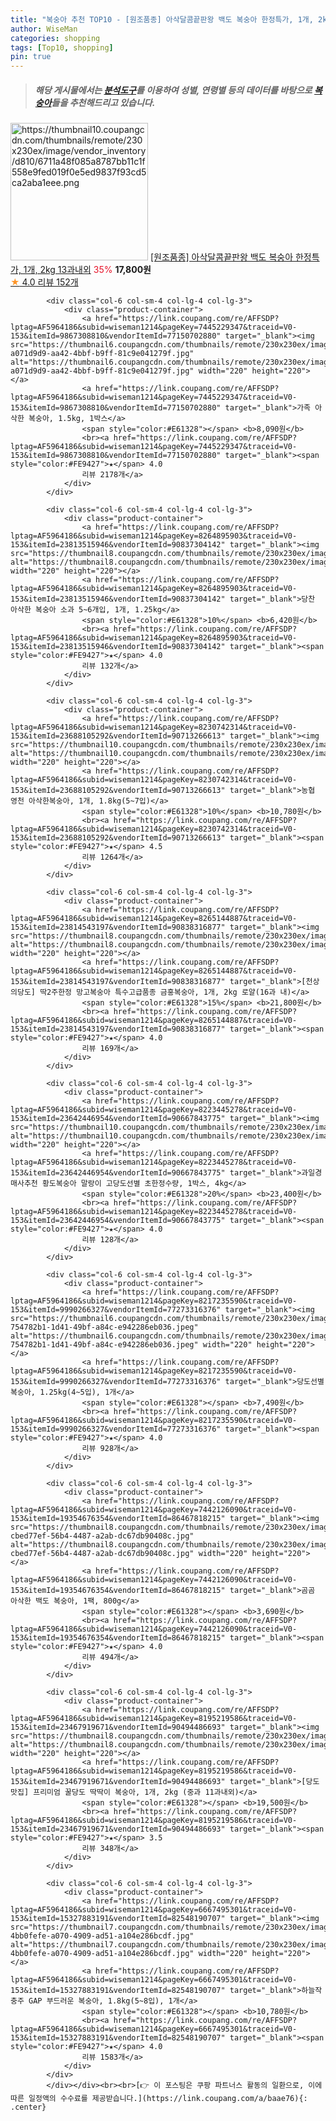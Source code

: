 ```yaml
---
title: "복숭아 추천 TOP10 - [원조품종] 아삭달콤끝판왕 백도 복숭아 한정특가, 1개, 2kg 13과내외"
author: WiseMan
categories: shopping
tags: [Top10, shopping]
pin: true
---
```


> ##### 해당 게시물에서는 [**분석도구**](https://itemscout.io/)를 이용하여 **성별**, **연령별** 등의 데이터를 바탕으로 [**복숭아**](https://link.coupang.com/a/baae76)들을 추천해드리고 있습니다.
<div class="container"><div class="row">
            <div class="col-6 col-sm-4 col-lg-4 col-lg-3">
                <div class="product-container">
                    <a href="https://link.coupang.com/re/AFFSDP?lptag=AF5964186&subid=wiseman1214&pageKey=8277899594&traceid=V0-153&itemId=23862944738&vendorItemId=90886119204" target="_blank"><img src="https://thumbnail10.coupangcdn.com/thumbnails/remote/230x230ex/image/vendor_inventory/d810/6711a48f085a8787bb11c1f558e9fed019f0e5ed9837f93cd5ca2aba1eee.png" alt="https://thumbnail10.coupangcdn.com/thumbnails/remote/230x230ex/image/vendor_inventory/d810/6711a48f085a8787bb11c1f558e9fed019f0e5ed9837f93cd5ca2aba1eee.png" width="220" height="220"></a>
                    <a href="https://link.coupang.com/re/AFFSDP?lptag=AF5964186&subid=wiseman1214&pageKey=8277899594&traceid=V0-153&itemId=23862944738&vendorItemId=90886119204" target="_blank">[원조품종] 아삭달콤끝판왕 백도 복숭아 한정특가, 1개, 2kg 13과내외</a>
                    <span style="color:#E61328">35%</span> <b>17,800원</b>
                    <br><a href="https://link.coupang.com/re/AFFSDP?lptag=AF5964186&subid=wiseman1214&pageKey=8277899594&traceid=V0-153&itemId=23862944738&vendorItemId=90886119204" target="_blank"><span style="color:#FE9427">★</span> 4.0
                    리뷰 152개</a>
                </div>
            </div>
            
            <div class="col-6 col-sm-4 col-lg-4 col-lg-3">
                <div class="product-container">
                    <a href="https://link.coupang.com/re/AFFSDP?lptag=AF5964186&subid=wiseman1214&pageKey=7445229347&traceid=V0-153&itemId=9867308810&vendorItemId=77150702880" target="_blank"><img src="https://thumbnail6.coupangcdn.com/thumbnails/remote/230x230ex/image/retail/images/3478731381738878-a071d9d9-aa42-4bbf-b9ff-81c9e041279f.jpg" alt="https://thumbnail6.coupangcdn.com/thumbnails/remote/230x230ex/image/retail/images/3478731381738878-a071d9d9-aa42-4bbf-b9ff-81c9e041279f.jpg" width="220" height="220"></a>
                    <a href="https://link.coupang.com/re/AFFSDP?lptag=AF5964186&subid=wiseman1214&pageKey=7445229347&traceid=V0-153&itemId=9867308810&vendorItemId=77150702880" target="_blank">가족 아삭한 복숭아, 1.5kg, 1박스</a>
                    <span style="color:#E61328"></span> <b>8,090원</b>
                    <br><a href="https://link.coupang.com/re/AFFSDP?lptag=AF5964186&subid=wiseman1214&pageKey=7445229347&traceid=V0-153&itemId=9867308810&vendorItemId=77150702880" target="_blank"><span style="color:#FE9427">★</span> 4.0
                    리뷰 2178개</a>
                </div>
            </div>
            
            <div class="col-6 col-sm-4 col-lg-4 col-lg-3">
                <div class="product-container">
                    <a href="https://link.coupang.com/re/AFFSDP?lptag=AF5964186&subid=wiseman1214&pageKey=8264895903&traceid=V0-153&itemId=23813515946&vendorItemId=90837304142" target="_blank"><img src="https://thumbnail8.coupangcdn.com/thumbnails/remote/230x230ex/image/rs_quotation_api/vxxkme8m/086fa99ec30e42308432eb06a1d7b29d.jpg" alt="https://thumbnail8.coupangcdn.com/thumbnails/remote/230x230ex/image/rs_quotation_api/vxxkme8m/086fa99ec30e42308432eb06a1d7b29d.jpg" width="220" height="220"></a>
                    <a href="https://link.coupang.com/re/AFFSDP?lptag=AF5964186&subid=wiseman1214&pageKey=8264895903&traceid=V0-153&itemId=23813515946&vendorItemId=90837304142" target="_blank">당찬 아삭한 복숭아 소과 5~6개입, 1개, 1.25kg</a>
                    <span style="color:#E61328">10%</span> <b>6,420원</b>
                    <br><a href="https://link.coupang.com/re/AFFSDP?lptag=AF5964186&subid=wiseman1214&pageKey=8264895903&traceid=V0-153&itemId=23813515946&vendorItemId=90837304142" target="_blank"><span style="color:#FE9427">★</span> 4.0
                    리뷰 132개</a>
                </div>
            </div>
            
            <div class="col-6 col-sm-4 col-lg-4 col-lg-3">
                <div class="product-container">
                    <a href="https://link.coupang.com/re/AFFSDP?lptag=AF5964186&subid=wiseman1214&pageKey=8230742314&traceid=V0-153&itemId=23688105292&vendorItemId=90713266613" target="_blank"><img src="https://thumbnail10.coupangcdn.com/thumbnails/remote/230x230ex/image/rs_quotation_api/1ubu2v2i/cb918193a68549a1afe8eae71db6ec87.jpg" alt="https://thumbnail10.coupangcdn.com/thumbnails/remote/230x230ex/image/rs_quotation_api/1ubu2v2i/cb918193a68549a1afe8eae71db6ec87.jpg" width="220" height="220"></a>
                    <a href="https://link.coupang.com/re/AFFSDP?lptag=AF5964186&subid=wiseman1214&pageKey=8230742314&traceid=V0-153&itemId=23688105292&vendorItemId=90713266613" target="_blank">농협 영천 아삭한복숭아, 1개, 1.8kg(5~7입)</a>
                    <span style="color:#E61328">10%</span> <b>10,780원</b>
                    <br><a href="https://link.coupang.com/re/AFFSDP?lptag=AF5964186&subid=wiseman1214&pageKey=8230742314&traceid=V0-153&itemId=23688105292&vendorItemId=90713266613" target="_blank"><span style="color:#FE9427">★</span> 4.5
                    리뷰 1264개</a>
                </div>
            </div>
            
            <div class="col-6 col-sm-4 col-lg-4 col-lg-3">
                <div class="product-container">
                    <a href="https://link.coupang.com/re/AFFSDP?lptag=AF5964186&subid=wiseman1214&pageKey=8265144887&traceid=V0-153&itemId=23814543197&vendorItemId=90838316877" target="_blank"><img src="https://thumbnail8.coupangcdn.com/thumbnails/remote/230x230ex/image/vendor_inventory/76b7/c7fac70d01c1b0d2702a3fc3ce1049be67046c9376d415f5255a97a656e7.png" alt="https://thumbnail8.coupangcdn.com/thumbnails/remote/230x230ex/image/vendor_inventory/76b7/c7fac70d01c1b0d2702a3fc3ce1049be67046c9376d415f5255a97a656e7.png" width="220" height="220"></a>
                    <a href="https://link.coupang.com/re/AFFSDP?lptag=AF5964186&subid=wiseman1214&pageKey=8265144887&traceid=V0-153&itemId=23814543197&vendorItemId=90838316877" target="_blank">[천상의당도] 딱2주한정 망고복숭아 특수고급품종 금홍복숭아, 1개, 2kg 로얄(16과 내)</a>
                    <span style="color:#E61328">15%</span> <b>21,800원</b>
                    <br><a href="https://link.coupang.com/re/AFFSDP?lptag=AF5964186&subid=wiseman1214&pageKey=8265144887&traceid=V0-153&itemId=23814543197&vendorItemId=90838316877" target="_blank"><span style="color:#FE9427">★</span> 4.0
                    리뷰 169개</a>
                </div>
            </div>
            
            <div class="col-6 col-sm-4 col-lg-4 col-lg-3">
                <div class="product-container">
                    <a href="https://link.coupang.com/re/AFFSDP?lptag=AF5964186&subid=wiseman1214&pageKey=8223445278&traceid=V0-153&itemId=23642446954&vendorItemId=90667843775" target="_blank"><img src="https://thumbnail10.coupangcdn.com/thumbnails/remote/230x230ex/image/vendor_inventory/5b4f/fb57286992dabbcd0238fb33a9966156676029f16f6b72421aad0402f45b.jpg" alt="https://thumbnail10.coupangcdn.com/thumbnails/remote/230x230ex/image/vendor_inventory/5b4f/fb57286992dabbcd0238fb33a9966156676029f16f6b72421aad0402f45b.jpg" width="220" height="220"></a>
                    <a href="https://link.coupang.com/re/AFFSDP?lptag=AF5964186&subid=wiseman1214&pageKey=8223445278&traceid=V0-153&itemId=23642446954&vendorItemId=90667843775" target="_blank">과일경매사추천 황도복숭아 말랑이 고당도선별 초한정수량, 1박스, 4kg</a>
                    <span style="color:#E61328">20%</span> <b>23,400원</b>
                    <br><a href="https://link.coupang.com/re/AFFSDP?lptag=AF5964186&subid=wiseman1214&pageKey=8223445278&traceid=V0-153&itemId=23642446954&vendorItemId=90667843775" target="_blank"><span style="color:#FE9427">★</span> 4.0
                    리뷰 128개</a>
                </div>
            </div>
            
            <div class="col-6 col-sm-4 col-lg-4 col-lg-3">
                <div class="product-container">
                    <a href="https://link.coupang.com/re/AFFSDP?lptag=AF5964186&subid=wiseman1214&pageKey=8217235590&traceid=V0-153&itemId=9990266327&vendorItemId=77273316376" target="_blank"><img src="https://thumbnail6.coupangcdn.com/thumbnails/remote/230x230ex/image/retail/images/1295360640796493-754782b1-1d41-49bf-a84c-e942286eb036.jpeg" alt="https://thumbnail6.coupangcdn.com/thumbnails/remote/230x230ex/image/retail/images/1295360640796493-754782b1-1d41-49bf-a84c-e942286eb036.jpeg" width="220" height="220"></a>
                    <a href="https://link.coupang.com/re/AFFSDP?lptag=AF5964186&subid=wiseman1214&pageKey=8217235590&traceid=V0-153&itemId=9990266327&vendorItemId=77273316376" target="_blank">당도선별 복숭아, 1.25kg(4~5입), 1개</a>
                    <span style="color:#E61328"></span> <b>7,490원</b>
                    <br><a href="https://link.coupang.com/re/AFFSDP?lptag=AF5964186&subid=wiseman1214&pageKey=8217235590&traceid=V0-153&itemId=9990266327&vendorItemId=77273316376" target="_blank"><span style="color:#FE9427">★</span> 4.0
                    리뷰 928개</a>
                </div>
            </div>
            
            <div class="col-6 col-sm-4 col-lg-4 col-lg-3">
                <div class="product-container">
                    <a href="https://link.coupang.com/re/AFFSDP?lptag=AF5964186&subid=wiseman1214&pageKey=7442126090&traceid=V0-153&itemId=19354676354&vendorItemId=86467818215" target="_blank"><img src="https://thumbnail8.coupangcdn.com/thumbnails/remote/230x230ex/image/retail/images/3836256844510950-cbed77ef-56b4-4487-a2ab-dc67db90408c.jpg" alt="https://thumbnail8.coupangcdn.com/thumbnails/remote/230x230ex/image/retail/images/3836256844510950-cbed77ef-56b4-4487-a2ab-dc67db90408c.jpg" width="220" height="220"></a>
                    <a href="https://link.coupang.com/re/AFFSDP?lptag=AF5964186&subid=wiseman1214&pageKey=7442126090&traceid=V0-153&itemId=19354676354&vendorItemId=86467818215" target="_blank">곰곰 아삭한 백도 복숭아, 1팩, 800g</a>
                    <span style="color:#E61328"></span> <b>3,690원</b>
                    <br><a href="https://link.coupang.com/re/AFFSDP?lptag=AF5964186&subid=wiseman1214&pageKey=7442126090&traceid=V0-153&itemId=19354676354&vendorItemId=86467818215" target="_blank"><span style="color:#FE9427">★</span> 4.0
                    리뷰 494개</a>
                </div>
            </div>
            
            <div class="col-6 col-sm-4 col-lg-4 col-lg-3">
                <div class="product-container">
                    <a href="https://link.coupang.com/re/AFFSDP?lptag=AF5964186&subid=wiseman1214&pageKey=8195219586&traceid=V0-153&itemId=23467919671&vendorItemId=90494486693" target="_blank"><img src="https://thumbnail8.coupangcdn.com/thumbnails/remote/230x230ex/image/vendor_inventory/ecad/85f02824df2f586500be344f8c9445b5a8f7b29ab957f72494cfe79c13cc.png" alt="https://thumbnail8.coupangcdn.com/thumbnails/remote/230x230ex/image/vendor_inventory/ecad/85f02824df2f586500be344f8c9445b5a8f7b29ab957f72494cfe79c13cc.png" width="220" height="220"></a>
                    <a href="https://link.coupang.com/re/AFFSDP?lptag=AF5964186&subid=wiseman1214&pageKey=8195219586&traceid=V0-153&itemId=23467919671&vendorItemId=90494486693" target="_blank">[당도맛집] 프리미엄 꿀당도 딱딱이 복숭아, 1개, 2kg (중과 11과내외)</a>
                    <span style="color:#E61328"></span> <b>19,500원</b>
                    <br><a href="https://link.coupang.com/re/AFFSDP?lptag=AF5964186&subid=wiseman1214&pageKey=8195219586&traceid=V0-153&itemId=23467919671&vendorItemId=90494486693" target="_blank"><span style="color:#FE9427">★</span> 3.5
                    리뷰 348개</a>
                </div>
            </div>
            
            <div class="col-6 col-sm-4 col-lg-4 col-lg-3">
                <div class="product-container">
                    <a href="https://link.coupang.com/re/AFFSDP?lptag=AF5964186&subid=wiseman1214&pageKey=6667495301&traceid=V0-153&itemId=15327883191&vendorItemId=82548190707" target="_blank"><img src="https://thumbnail7.coupangcdn.com/thumbnails/remote/230x230ex/image/retail/images/5749975391686648-4bb0fefe-a070-4909-ad51-a104e286bcdf.jpg" alt="https://thumbnail7.coupangcdn.com/thumbnails/remote/230x230ex/image/retail/images/5749975391686648-4bb0fefe-a070-4909-ad51-a104e286bcdf.jpg" width="220" height="220"></a>
                    <a href="https://link.coupang.com/re/AFFSDP?lptag=AF5964186&subid=wiseman1214&pageKey=6667495301&traceid=V0-153&itemId=15327883191&vendorItemId=82548190707" target="_blank">하늘작 충주 GAP 부드러운 복숭아, 1.8kg(5~8입), 1개</a>
                    <span style="color:#E61328"></span> <b>10,780원</b>
                    <br><a href="https://link.coupang.com/re/AFFSDP?lptag=AF5964186&subid=wiseman1214&pageKey=6667495301&traceid=V0-153&itemId=15327883191&vendorItemId=82548190707" target="_blank"><span style="color:#FE9427">★</span> 4.0
                    리뷰 1583개</a>
                </div>
            </div>
            </div></div><br><br>[👉 이 포스팅은 쿠팡 파트너스 활동의 일환으로, 이에 따른 일정액의 수수료를 제공받습니다.](https://link.coupang.com/a/baae76){: .center}